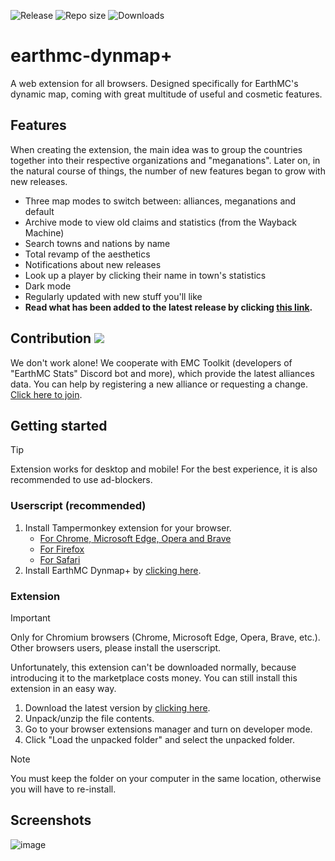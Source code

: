 ![Release](https://img.shields.io/github/v/release/3meraldK/earthmc-dynmapcolor) ![Repo size](https://img.shields.io/github/repo-size/3meraldK/earthmc-dynmapcolor) ![Downloads](https://img.shields.io/github/downloads/3meraldK/earthmc-dynmapcolor/total)

# earthmc-dynmap+
A web extension for all browsers. Designed specifically for EarthMC's dynamic map, coming with great multitude of useful and cosmetic features.

## Features
When creating the extension, the main idea was to group the countries together into their respective organizations and "meganations". Later on, in the natural course of things, the number of new features began to grow with new releases.
* Three map modes to switch between: alliances, meganations and default
* Archive mode to view old claims and statistics (from the Wayback Machine)
* Search towns and nations by name
* Total revamp of the aesthetics
* Notifications about new releases
* Look up a player by clicking their name in town's statistics
* Dark mode
* Regularly updated with new stuff you'll like
* **Read what has been added to the latest release by clicking [this link](https://github.com/3meraldK/earthmc-dynmap/releases/latest).**

## Contribution <a href="https://discord.gg/AVtgkcRgFs"><img src="https://img.shields.io/discord/966271635894190090?logo=discord"></a>
We don't work alone! We cooperate with EMC Toolkit (developers of "EarthMC Stats" Discord bot and more), which provide the latest alliances data. You can help by registering a new alliance or requesting a change. [Click here to join](https://discord.gg/AVtgkcRgFs).

## Getting started
> [!TIP]
> Extension works for desktop and mobile! For the best experience, it is also recommended to use ad-blockers.

### Userscript (recommended)
1. Install Tampermonkey extension for your browser.
    - [For Chrome, Microsoft Edge, Opera and Brave](https://chromewebstore.google.com/detail/tampermonkey/dhdgffkkebhmkfjojejmpbldmpobfkfo)
    - [For Firefox](https://addons.mozilla.org/en-US/firefox/addon/tampermonkey/)
    - [For Safari](https://apps.apple.com/us/app/tampermonkey/id1482490089)
2. Install EarthMC Dynmap+ by [clicking here](https://github.com/3meraldK/earthmc-dynmap/releases/latest/download/userscript.user.js).

### Extension
> [!IMPORTANT]
> Only for Chromium browsers (Chrome, Microsoft Edge, Opera, Brave, etc.). Other browsers users, please install the userscript.

Unfortunately, this extension can't be downloaded normally, because introducing it to the marketplace costs money. You can still install this extension in an easy way.
1. Download the latest version by [clicking here](https://github.com/3meraldK/earthmc-dynmap/releases/latest/download/extension.zip).
2. Unpack/unzip the file contents.
3. Go to your browser extensions manager and turn on developer mode.
4. Click "Load the unpacked folder" and select the unpacked folder.

> [!NOTE]
> You must keep the folder on your computer in the same location, otherwise you will have to re-install.

## Screenshots
![image](https://github.com/3meraldK/earthmc-dynmap/assets/48335651/fa846f7e-c222-4af3-8fdd-d45d9f757dd5)

